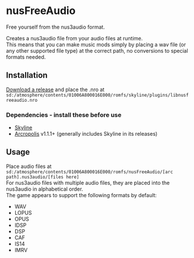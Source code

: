 # nusFreeAudio
Free yourself from the nus3audio format.

Creates a nus3audio file from your audio files at runtime.  
This means that you can make music mods simply by placing a wav file (or any other supported file type) at the correct path, no conversions to special formats needed.  
## Installation
[Download a release](https://github.com/Genwald/nusFreeAudio/releases/latest) and place the .nro at `sd:/atmosphere/contents/01006A800016E000/romfs/skyline/plugins/libnusfreeaudio.nro`
### Dependencies - install these before use
- [Skyline](https://github.com/skyline-dev/skyline/releases)
- [Arcropolis](https://github.com/Raytwo/ARCropolis/releases) v1.1.1+ (generally includes Skyline in its releases)
## Usage
Place audio files at `sd:/atmosphere/contents/01006A800016E000/romfs/nusFreeAudio/[arc path].nus3audio/[files here]`  
For nus3audio files with multiple audio files, they are placed into the nus3audio in alphabetical order.  
The game appears to support the following formats by default:
- WAV
- LOPUS
- OPUS
- IDSP
- DSP
- CAF
- IS14
- IMRV
